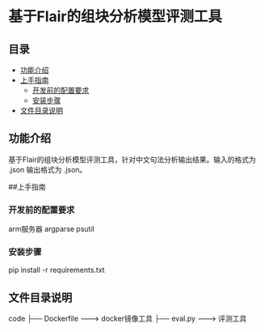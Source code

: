 # 基于Flair的组块分析模型评测工具

## 目录

+ <a href="#1">功能介绍</a>
+ <a href="#2">上手指南</a>
  + <a href="#3">开发前的配置要求</a>
  + <a href="#4">安装步骤</a>
+ <a href="#5">文件目录说明</a>

## <span name="1">功能介绍</span>

​		基于Flair的组块分析模型评测工具，针对中文句法分析输出结果。输入的格式为 .json 输出格式为 .json。

##<span name="2">上手指南 </span>

### <span name="3">开发前的配置要求</span>

arm服务器
argparse
psutil

### <span name="4">安装步骤</span>

pip install -r requirements.txt

## <span name="5">文件目录说明</span>

code
├── Dockerfile ---> docker镜像工具
├── eval.py ---> 评测工具